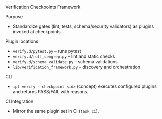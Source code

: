 Verification Checkpoints Framework

Purpose
- Standardize gates (lint, tests, schema/security validators) as plugins invoked at checkpoints.

Plugin locations
- `verify.d/pytest.py` – runs pytest
- `verify.d/ruff_semgrep.py` – lint and static checks
- `verify.d/schema_validate.py` – schema validations
- `lib/verification_framework.py` – discovery and orchestration

CLI
- `ipt verify --checkpoint <id>` (concept) executes configured plugins and returns PASS/FAIL with reasons.

CI Integration
- Mirror the same plugin set in CI (`task ci`).


